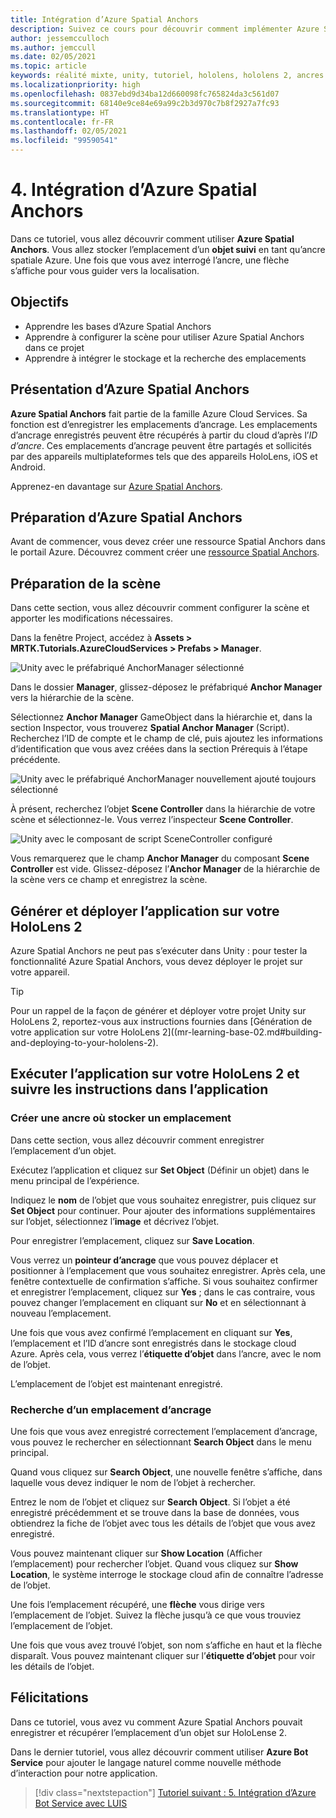 ```yaml
---
title: Intégration d’Azure Spatial Anchors
description: Suivez ce cours pour découvrir comment implémenter Azure Spatial Anchors dans une application HoloLens 2.
author: jessemcculloch
ms.author: jemccull
ms.date: 02/05/2021
ms.topic: article
keywords: réalité mixte, unity, tutoriel, hololens, hololens 2, ancres spatiales azure, services cloud azure, azure custom vision, Windows 10
ms.localizationpriority: high
ms.openlocfilehash: 0837ebd9d34ba12d660098fc765824da3c561d07
ms.sourcegitcommit: 68140e9ce84e69a99c2b3d970c7b8f2927a7fc93
ms.translationtype: HT
ms.contentlocale: fr-FR
ms.lasthandoff: 02/05/2021
ms.locfileid: "99590541"
---
```

# <a name="4-integrating-azure-spatial-anchors"></a>4. Intégration d’Azure Spatial Anchors

Dans ce tutoriel, vous allez découvrir comment utiliser **Azure Spatial Anchors**. Vous allez stocker l’emplacement d’un **objet suivi** en tant qu’ancre spatiale Azure. Une fois que vous avez interrogé l’ancre, une flèche s’affiche pour vous guider vers la localisation.

## <a name="objectives"></a>Objectifs

* Apprendre les bases d’Azure Spatial Anchors
* Apprendre à configurer la scène pour utiliser Azure Spatial Anchors dans ce projet
* Apprendre à intégrer le stockage et la recherche des emplacements

## <a name="understanding-azure-spatial-anchors"></a>Présentation d’Azure Spatial Anchors

 **Azure Spatial Anchors** fait partie de la famille Azure Cloud Services. Sa fonction est d’enregistrer les emplacements d’ancrage. Les emplacements d’ancrage enregistrés peuvent être récupérés à partir du cloud d’après l’*ID d’ancre*. Ces emplacements d’ancrage peuvent être partagés et sollicités par des appareils multiplateformes tels que des appareils HoloLens, iOS et Android.

Apprenez-en davantage sur [Azure Spatial Anchors](/azure/spatial-anchors/overview).

## <a name="preparing-azure-spatial-anchors"></a>Préparation d’Azure Spatial Anchors

Avant de commencer, vous devez créer une ressource Spatial Anchors dans le portail Azure.
Découvrez comment créer une [ressource Spatial Anchors](/azure/spatial-anchors/quickstarts/get-started-hololens#create-a-spatial-anchors-resource).

## <a name="preparing-the-scene"></a>Préparation de la scène

Dans cette section, vous allez découvrir comment configurer la scène et apporter les modifications nécessaires.

Dans la fenêtre Project, accédez à **Assets > MRTK.Tutorials.AzureCloudServices > Prefabs > Manager**.

![Unity avec le préfabriqué AnchorManager sélectionné](images/mr-learning-azure/tutorial4-section1-step1-1.png)

Dans le dossier **Manager**, glissez-déposez le préfabriqué **Anchor Manager** vers la hiérarchie de la scène.

Sélectionnez **Anchor Manager** GameObject dans la hiérarchie et, dans la section Inspector, vous trouverez **Spatial Anchor Manager** (Script). Recherchez l’ID de compte et le champ de clé, puis ajoutez les informations d’identification que vous avez créées dans la section Prérequis à l’étape précédente.

![Unity avec le préfabriqué AnchorManager nouvellement ajouté toujours sélectionné](images/mr-learning-azure/tutorial4-section1-step2-1.png)

À présent, recherchez l’objet **Scene Controller** dans la hiérarchie de votre scène et sélectionnez-le. Vous verrez l’inspecteur **Scene Controller**.

![Unity avec le composant de script SceneController configuré](images/mr-learning-azure/tutorial4-section1-step3-1.png)

Vous remarquerez que le champ **Anchor Manager** du composant **Scene Controller** est vide. Glissez-déposez l’**Anchor Manager** de la hiérarchie de la scène vers ce champ et enregistrez la scène.

## <a name="build-and-deploy-the-app-to-your-hololens-2"></a>Générer et déployer l’application sur votre HoloLens 2

Azure Spatial Anchors ne peut pas s’exécuter dans Unity : pour tester la fonctionnalité Azure Spatial Anchors, vous devez déployer le projet sur votre appareil.

> [!TIP]
> Pour un rappel de la façon de générer et déployer votre projet Unity sur HoloLens 2, reportez-vous aux instructions fournies dans [Génération de votre application sur votre HoloLens 2]((mr-learning-base-02.md#building-and-deploying-to-your-hololens-2).

## <a name="run-the-app-on-your-hololens-2-and-follow-the-in-app-instructions"></a>Exécuter l’application sur votre HoloLens 2 et suivre les instructions dans l’application

### <a name="create-an-anchor-to-store-a-location"></a>Créer une ancre où stocker un emplacement

Dans cette section, vous allez découvrir comment enregistrer l’emplacement d’un objet.

Exécutez l’application et cliquez sur **Set Object** (Définir un objet) dans le menu principal de l’expérience.

Indiquez le **nom** de l’objet que vous souhaitez enregistrer, puis cliquez sur **Set Object** pour continuer. Pour ajouter des informations supplémentaires sur l’objet, sélectionnez l’**image** et décrivez l’objet.

Pour enregistrer l’emplacement, cliquez sur **Save Location**.

Vous verrez un **pointeur d’ancrage** que vous pouvez déplacer et positionner à l’emplacement que vous souhaitez enregistrer. Après cela, une fenêtre contextuelle de confirmation s’affiche. Si vous souhaitez confirmer et enregistrer l’emplacement, cliquez sur **Yes** ; dans le cas contraire, vous pouvez changer l’emplacement en cliquant sur **No** et en sélectionnant à nouveau l’emplacement.

Une fois que vous avez confirmé l’emplacement en cliquant sur **Yes**, l’emplacement et l’ID d’ancre sont enregistrés dans le stockage cloud Azure. Après cela, vous verrez l’**étiquette d’objet** dans l’ancre, avec le nom de l’objet.

L’emplacement de l’objet est maintenant enregistré.

### <a name="query-for-finding-an-anchor-location"></a>Recherche d’un emplacement d’ancrage

Une fois que vous avez enregistré correctement l’emplacement d’ancrage, vous pouvez le rechercher en sélectionnant **Search Object** dans le menu principal.

Quand vous cliquez sur **Search Object**, une nouvelle fenêtre s’affiche, dans laquelle vous devez indiquer le nom de l’objet à rechercher.

Entrez le nom de l’objet et cliquez sur **Search Object**. Si l’objet a été enregistré précédemment et se trouve dans la base de données, vous obtiendrez la fiche de l’objet avec tous les détails de l’objet que vous avez enregistré.

Vous pouvez maintenant cliquer sur **Show Location** (Afficher l’emplacement) pour rechercher l’objet. Quand vous cliquez sur **Show Location**, le système interroge le stockage cloud afin de connaître l’adresse de l’objet.

Une fois l’emplacement récupéré, une **flèche** vous dirige vers l’emplacement de l’objet. Suivez la flèche jusqu’à ce que vous trouviez l’emplacement de l’objet.

Une fois que vous avez trouvé l’objet, son nom s’affiche en haut et la flèche disparaît. Vous pouvez maintenant cliquer sur l’**étiquette d’objet** pour voir les détails de l’objet.

## <a name="congratulations"></a>Félicitations

Dans ce tutoriel, vous avez vu comment Azure Spatial Anchors pouvait enregistrer et récupérer l’emplacement d’un objet sur HoloLense 2.

Dans le dernier tutoriel, vous allez découvrir comment utiliser **Azure Bot Service** pour ajouter le langage naturel comme nouvelle méthode d’interaction pour notre application.

> [!div class="nextstepaction"]
> [Tutoriel suivant : 5. Intégration d’Azure Bot Service avec LUIS](mr-learning-azure-05.md)